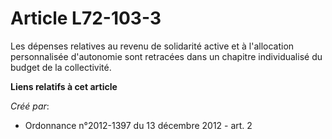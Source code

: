 # Article L72-103-3

Les dépenses relatives au revenu de solidarité active et à l'allocation personnalisée d'autonomie sont retracées dans un
chapitre individualisé du budget de la collectivité.

**Liens relatifs à cet article**

_Créé par_:

  - Ordonnance n°2012-1397 du 13 décembre 2012 - art. 2
